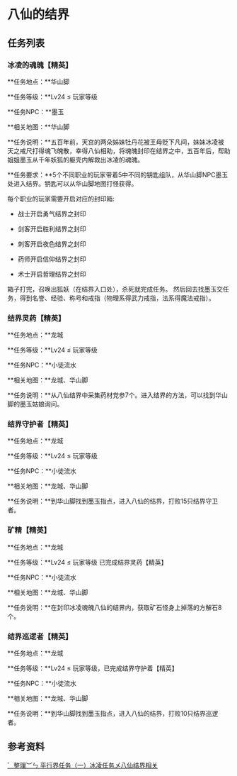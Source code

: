 # 八仙的结界

## 任务列表

### 冰凌的魂魄【精英】

**任务地点：**华山脚

**任务等级：**Lv24 ≤ 玩家等级

**任务NPC：**墨玉

**相关地图：**华山脚

**任务说明：**五百年前，天宫的两朵姊妹牡丹花被王母贬下凡间，妹妹冰凌被天之戒尺打得魂飞魄散，幸得八仙相助，将魂魄封印在结界之中，五百年后，帮助姐姐墨玉从千年妖狐的躯壳内解救出冰凌的魂魄。 

**任务要求：**5个不同职业的玩家带着5中不同的钥匙组队，从华山脚NPC墨玉处进入结界。钥匙可以从华山脚地图打怪获得。

每个职业的玩家需要开启对应的封印箱: 

* 战士开启勇气结界之封印

* 剑客开启胜利结界之封印

* 刺客开启夜色结界之封印

* 药师开启信仰结界之封印

* 术士开启哲理结界之封印

箱子打完，召唤出狐妖（在结界入口处），杀死就完成任务。 
然后回去找墨玉交任务，得到名誉、经验、称号和戒指（物理系得武力戒指，法系得魔法戒指）。

### 结界灵药【精英】  

**任务地点：**龙城

**任务等级：**Lv24 ≤ 玩家等级

**任务NPC：**小徒流水

**相关地图：**龙城、华山脚

**任务说明：**从八仙结界中采集药材党参7个。进入结界的方法，可以找到华山脚的墨玉姑娘询问。 

### 结界守护者【精英】

**任务地点：**龙城

**任务等级：**Lv24 ≤ 玩家等级

**任务NPC：**小徒流水

**相关地图：**龙城、华山脚

**任务说明：**到华山脚找到墨玉指点，进入八仙的结界，打败15只结界守卫者。 

### 矿精【精英】
**任务地点：**龙城

**任务等级：**Lv24 ≤ 玩家等级 已完成结界灵药【精英】

**任务NPC：**小徒流水

**相关地图：**龙城、华山脚

**任务说明：**在封印冰凌魂魄八仙的结界内，获取矿石怪身上掉落的方解石8个。

### 结界巡逻者【精英】
**任务地点：**龙城

**任务等级：**Lv24 ≤ 玩家等级，已完成结界守护着【精英】

**任务NPC：**小徒流水

**相关地图：**龙城、华山脚

**任务说明：**到华山脚找到墨玉指点，进入八仙的结界，打败10只结界巡逻者。

## 参考资料

[゛整理︶ㄣ 平行界任务（一）冰凌任务乄八仙结界相关](https://ffo.gamebbs.qq.com/forum.php?mod=viewthread&tid=41693)